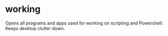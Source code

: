 # working
Opens all programs and apps used for working on scripting and Powershell. Keeps desktop clutter down.
